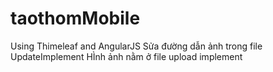 # taothomMobile
Using Thimeleaf and AngularJS
Sửa đường dẫn ảnh trong file UpdateImplement
HÌnh ảnh nằm ở file upload implement